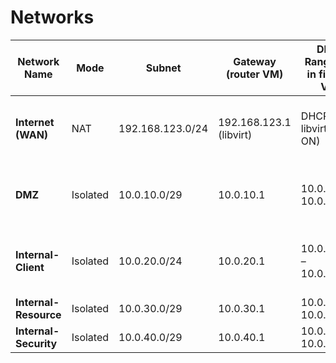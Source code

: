 # Networks

| Network Name          | Mode     | Subnet           | Gateway (router VM)     | DHCP Range (set in firewall VM) | Notes                                                      |
| --------------------- | -------- | ---------------- | ----------------------- | ------------------------------- | ---------------------------------------------------------- |
| **Internet (WAN)**    | NAT      | 192.168.123.0/24 | 192.168.123.1 (libvirt) | DHCP from libvirt (leave ON)    | pfSense/Edge Router WAN will get IP here; NAT out via host |
| **DMZ**               | Isolated | 10.0.10.0/29     | 10.0.10.1               | 10.0.10.2 – 10.0.10.6           | /29 → up to 6 usable IPs (enough for 5 servers + gateway)  |
| **Internal-Client**   | Isolated | 10.0.20.0/24     | 10.0.20.1               | 10.0.20.10 – 10.0.20.250        | /24 → up to 254 usable IPs (enough for 240 clients)        |
| **Internal-Resource** | Isolated | 10.0.30.0/29     | 10.0.30.1               | 10.0.30.2 – 10.0.30.6           | /29 → up to 6 usable IPs                                   |
| **Internal-Security** | Isolated | 10.0.40.0/29     | 10.0.40.1               | 10.0.40.2 – 10.0.40.6           | /29 → up to 6 usable IPs                                   |

